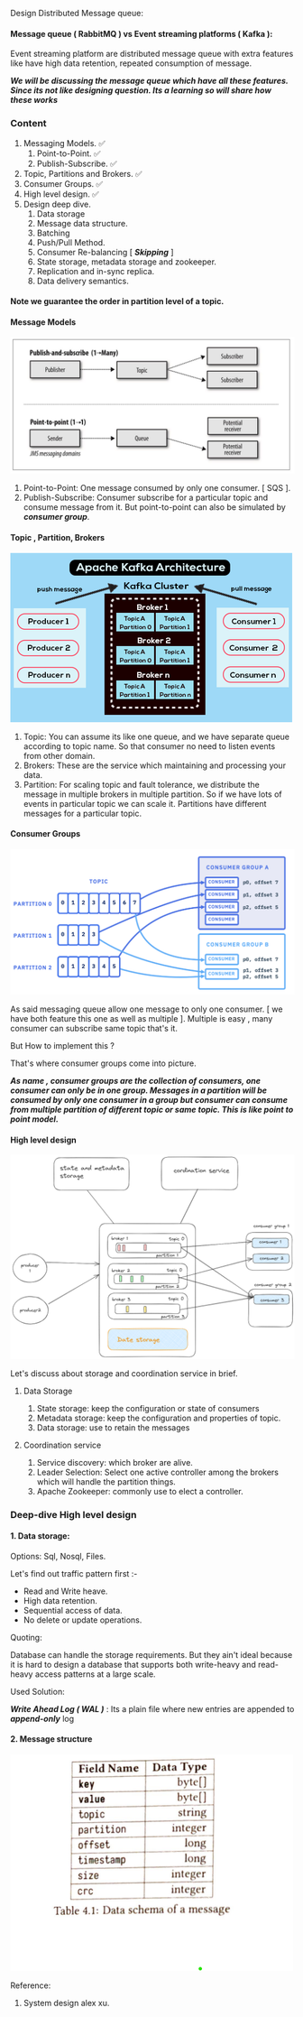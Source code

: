 Design Distributed Message queue:

#### Message queue ( RabbitMQ ) vs Event streaming platforms ( Kafka ):

Event streaming platform are distributed message queue with extra features like have high data retention, repeated consumption of message.

***We will be discussing the message queue which have all these features. Since its not like designing question. Its a learning so will share how these works***


### Content

1. Messaging Models. ✅
   1. Point-to-Point. ✅
   2. Publish-Subscribe. ✅
2. Topic, Partitions and Brokers. ✅
3. Consumer Groups. ✅
4. High level design. ✅
5. Design deep dive. 
   1. Data storage
   2. Message data structure.
   3. Batching
   4. Push/Pull Method. 
   5. Consumer Re-balancing [ ***Skipping*** ]
   6. State storage, metadata storage and zookeeper. 
   7. Replication and in-sync replica. 
   8. Data delivery semantics.

#### Note we guarantee the order in partition level of a topic.

#### Message Models

![alt_text](./images/img.png)

1. Point-to-Point: One message consumed by only one consumer. [ SQS ].
2. Publish-Subscribe: Consumer subscribe for a particular topic and consume message from it. But point-to-point can also be simulated by ***consumer group***.

#### Topic , Partition, Brokers

![alt_text](./images/img_1.png)

1. Topic: You can assume its like one queue, and we have separate queue according to topic name. So that consumer no need to listen events from other domain.
2. Brokers: These are the service which maintaining and processing your data.
3. Partition: For scaling topic and fault tolerance, we distribute the message in multiple brokers in multiple partition. So if we have lots of events in particular topic we can scale it. Partitions have different messages for a particular topic.

#### Consumer Groups

![alt_text](./images/img_2.png)

As said messaging queue allow one message to only one consumer. [ we have both feature this one as well as multiple ].
Multiple is easy , many consumer can subscribe same topic that's it.

But How to implement this ? 

That's where consumer groups come into picture.

***As name , consumer groups are the collection of consumers, one consumer can only be in one group. Messages in a partition will be consumed by only one consumer in a group but consumer can consume from multiple partition of different topic or same topic. This is like point to point model.***


#### High level design

![alt_text](./images/img_3.png)

Let's discuss about storage and coordination service in brief.

1. Data Storage
   1. State storage: keep the configuration or state of consumers
   2. Metadata storage: keep the configuration and properties of topic.
   3. Data storage: use to retain the messages

2. Coordination service
   1. Service discovery: which broker are alive.
   2. Leader Selection: Select one active controller among the brokers which will handle the partition things.
   3. Apache Zookeeper: commonly use to elect a controller.



### Deep-dive High level design


#### 1. Data storage:

Options: Sql, Nosql, Files.

Let's find out traffic pattern first :-

- Read and Write heave.
- High data retention.
- Sequential access of data.
- No delete or update operations.


Quoting:

Database can handle the storage requirements. But they ain't ideal because it is hard to design a database that supports both write-heavy and read-heavy access patterns at a large scale.


Used Solution:

***Write Ahead Log ( WAL )*** : Its a plain file where new entries are appended to ***append-only*** log

#### 2. Message structure

![alt_text](./images/img_4.png)













Reference:
1. System design alex xu.
